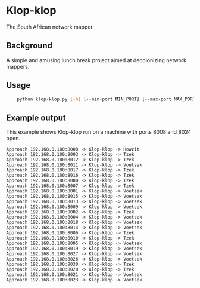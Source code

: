# Klop-klop
The South African network mapper.

## Background
A simple and amusing lunch break project aimed at decolonizing network mappers.

## Usage
```bash
    python klop-klop.py [-h] [--min-port MIN_PORT] [--max-port MAX_PORT] [--threads THREADS] [--no-color] ip
```

## Example output
This example shows Klop-klop run on a machine with ports 8008 and 8024 open.
```
Approach 192.168.0.100:8008 -> Klop-klop -> Howzit
Approach 192.168.0.100:8003 -> Klop-klop -> Tzek
Approach 192.168.0.100:8012 -> Klop-klop -> Tzek
Approach 192.168.0.100:8011 -> Klop-klop -> Voetsek
Approach 192.168.0.100:8017 -> Klop-klop -> Tzek
Approach 192.168.0.100:8016 -> Klop-klop -> Tzek
Approach 192.168.0.100:8000 -> Klop-klop -> Tzek
Approach 192.168.0.100:8007 -> Klop-klop -> Tzek
Approach 192.168.0.100:8001 -> Klop-klop -> Voetsek
Approach 192.168.0.100:8015 -> Klop-klop -> Voetsek
Approach 192.168.0.100:8013 -> Klop-klop -> Voetsek
Approach 192.168.0.100:8009 -> Klop-klop -> Voetsek
Approach 192.168.0.100:8002 -> Klop-klop -> Tzek
Approach 192.168.0.100:8004 -> Klop-klop -> Voetsek
Approach 192.168.0.100:8018 -> Klop-klop -> Voetsek
Approach 192.168.0.100:8014 -> Klop-klop -> Voetsek
Approach 192.168.0.100:8006 -> Klop-klop -> Tzek
Approach 192.168.0.100:8010 -> Klop-klop -> Tzek
Approach 192.168.0.100:8005 -> Klop-klop -> Voetsek
Approach 192.168.0.100:8019 -> Klop-klop -> Voetsek
Approach 192.168.0.100:8027 -> Klop-klop -> Voetsek
Approach 192.168.0.100:8026 -> Klop-klop -> Voetsek
Approach 192.168.0.100:8030 -> Klop-klop -> Tzek
Approach 192.168.0.100:8020 -> Klop-klop -> Tzek
Approach 192.168.0.100:8021 -> Klop-klop -> Voetsek
Approach 192.168.0.100:8023 -> Klop-klop -> Voetsek
```